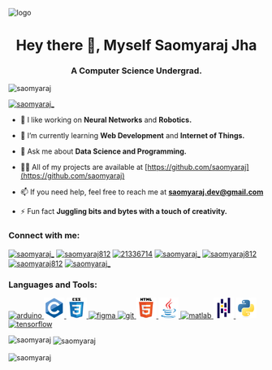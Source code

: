 ![logo](https://github.com/saomyaraj812/saomyaraj812/blob/main/LinkedIn%20Banner.png)

<h1 align="center">Hey there 👋, Myself Saomyaraj Jha</h1>
<h3 align="center">A Computer Science Undergrad.</h3>

<p align="left"> <img src="https://komarev.com/ghpvc/?username=saomyaraj&label=Profile%20views&color=0e75b6&style=flat" alt="saomyaraj" /> </p>

<p align="left"> <a href="https://twitter.com/saomyaraj_" target="blank"><img src="https://img.shields.io/twitter/follow/saomyaraj_?logo=twitter&style=for-the-badge" alt="saomyaraj_" /></a> </p>

- 🔭 I like working on **Neural Networks** and **Robotics.**

- 🌱 I’m currently learning **Web Development** and **Internet of Things.**

- 💬 Ask me about **Data Science and Programming.**

- 👨‍💻 All of my projects are available at [https://github.com/saomyaraj](https://github.com/saomyaraj)

- 📫 If you need help, feel free to reach me at **saomyaraj.dev@gmail.com**

- ⚡ Fun fact **Juggling bits and bytes with a touch of creativity.**

<h3 align="left">Connect with me:</h3>
<p align="left">
<a href="https://twitter.com/saomyaraj_" target="blank"><img align="center" src="https://raw.githubusercontent.com/rahuldkjain/github-profile-readme-generator/master/src/images/icons/Social/twitter.svg" alt="saomyaraj_" height="30" width="40" /></a>
<a href="https://linkedin.com/in/saomyaraj812" target="blank"><img align="center" src="https://raw.githubusercontent.com/rahuldkjain/github-profile-readme-generator/master/src/images/icons/Social/linked-in-alt.svg" alt="saomyaraj812" height="30" width="40" /></a>
<a href="https://stackoverflow.com/users/21336714" target="blank"><img align="center" src="https://raw.githubusercontent.com/rahuldkjain/github-profile-readme-generator/master/src/images/icons/Social/stack-overflow.svg" alt="21336714" height="30" width="40" /></a>
<a href="https://instagram.com/saomyaraj_" target="blank"><img align="center" src="https://raw.githubusercontent.com/rahuldkjain/github-profile-readme-generator/master/src/images/icons/Social/instagram.svg" alt="saomyaraj_" height="30" width="40" /></a>
<a href="https://www.codechef.com/users/saomyaraj812" target="blank"><img align="center" src="https://cdn.jsdelivr.net/npm/simple-icons@3.1.0/icons/codechef.svg" alt="saomyaraj812" height="30" width="40" /></a>
<a href="https://www.hackerrank.com/saomyaraj812" target="blank"><img align="center" src="https://raw.githubusercontent.com/rahuldkjain/github-profile-readme-generator/master/src/images/icons/Social/hackerrank.svg" alt="saomyaraj812" height="30" width="40" /></a>
<a href="https://www.leetcode.com/saomyaraj_" target="blank"><img align="center" src="https://raw.githubusercontent.com/rahuldkjain/github-profile-readme-generator/master/src/images/icons/Social/leet-code.svg" alt="saomyaraj_" height="30" width="40" /></a>
</p>

<h3 align="left">Languages and Tools:</h3>
<p align="left"> <a href="https://www.arduino.cc/" target="_blank" rel="noreferrer"> <img src="https://cdn.worldvectorlogo.com/logos/arduino-1.svg" alt="arduino" width="40" height="40"/> </a> <a href="https://www.cprogramming.com/" target="_blank" rel="noreferrer"> <img src="https://raw.githubusercontent.com/devicons/devicon/master/icons/c/c-original.svg" alt="c" width="40" height="40"/> </a> <a href="https://www.w3schools.com/css/" target="_blank" rel="noreferrer"> <img src="https://raw.githubusercontent.com/devicons/devicon/master/icons/css3/css3-original-wordmark.svg" alt="css3" width="40" height="40"/> </a> <a href="https://www.figma.com/" target="_blank" rel="noreferrer"> <img src="https://www.vectorlogo.zone/logos/figma/figma-icon.svg" alt="figma" width="40" height="40"/> </a> <a href="https://git-scm.com/" target="_blank" rel="noreferrer"> <img src="https://www.vectorlogo.zone/logos/git-scm/git-scm-icon.svg" alt="git" width="40" height="40"/> </a> <a href="https://www.w3.org/html/" target="_blank" rel="noreferrer"> <img src="https://raw.githubusercontent.com/devicons/devicon/master/icons/html5/html5-original-wordmark.svg" alt="html5" width="40" height="40"/> </a> <a href="https://www.java.com" target="_blank" rel="noreferrer"> <img src="https://raw.githubusercontent.com/devicons/devicon/master/icons/java/java-original.svg" alt="java" width="40" height="40"/> </a> <a href="https://www.mathworks.com/" target="_blank" rel="noreferrer"> <img src="https://upload.wikimedia.org/wikipedia/commons/2/21/Matlab_Logo.png" alt="matlab" width="40" height="40"/> </a> <a href="https://pandas.pydata.org/" target="_blank" rel="noreferrer"> <img src="https://raw.githubusercontent.com/devicons/devicon/2ae2a900d2f041da66e950e4d48052658d850630/icons/pandas/pandas-original.svg" alt="pandas" width="40" height="40"/> </a> <a href="https://www.python.org" target="_blank" rel="noreferrer"> <img src="https://raw.githubusercontent.com/devicons/devicon/master/icons/python/python-original.svg" alt="python" width="40" height="40"/> </a> <a href="https://www.tensorflow.org" target="_blank" rel="noreferrer"> <img src="https://www.vectorlogo.zone/logos/tensorflow/tensorflow-icon.svg" alt="tensorflow" width="40" height="40"/> </a> </p>

<p><img align="left" src="https://github-readme-stats.vercel.app/api/top-langs?username=saomyaraj&show_icons=true&locale=en&layout=compact" alt="saomyaraj" /></p>

<p>&nbsp;<img align="center" src="https://github-readme-stats.vercel.app/api?username=saomyaraj&show_icons=true&locale=en" alt="saomyaraj" /></p>

<p><img align="center" src="https://github-readme-streak-stats.herokuapp.com/?user=saomyaraj&" alt="saomyaraj" /></p>
